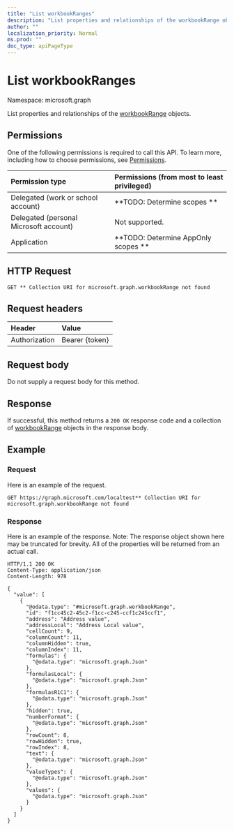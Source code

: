 ```yaml
---
title: "List workbookRanges"
description: "List properties and relationships of the workbookRange objects."
author: ""
localization_priority: Normal
ms.prod: ""
doc_type: apiPageType
---
```


# List workbookRanges

Namespace: microsoft.graph

List properties and relationships of the [workbookRange](../resources/workbookrange.md) objects.

## Permissions
One of the following permissions is required to call this API. To learn more, including how to choose permissions, see [Permissions](/concepts/permissions-reference.md).

|Permission type|Permissions (from most to least privileged)|
|:---|:---|
|Delegated (work or school account)|**TODO: Determine scopes **|
|Delegated (personal Microsoft account)|Not supported.|
|Application|**TODO: Determine AppOnly scopes **|

## HTTP Request
<!-- {
  "blockType": "ignored"
}
-->
``` http
GET ** Collection URI for microsoft.graph.workbookRange not found
```

## Request headers
|Header|Value|
|:---|:---|
|Authorization|Bearer {token}|

## Request body
Do not supply a request body for this method.

## Response
If successful, this method returns a `200 OK` response code and a collection of [workbookRange](../resources/workbookrange.md) objects in the response body.

## Example

### Request
Here is an example of the request.
<!-- {
  "blockType": "request",
  "name": "get_workbookrange"
}
-->
``` http
GET https://graph.microsoft.com/localtest** Collection URI for microsoft.graph.workbookRange not found
```

### Response
Here is an example of the response. Note: The response object shown here may be truncated for brevity. All of the properties will be returned from an actual call.
<!-- {
  "blockType": "response",
  "truncated": true,
  "@odata.type": "collection(microsoft.graph.workbookrange)"
}
-->
``` http
HTTP/1.1 200 OK
Content-Type: application/json
Content-Length: 978

{
  "value": [
    {
      "@odata.type": "#microsoft.graph.workbookRange",
      "id": "f1cc45c2-45c2-f1cc-c245-ccf1c245ccf1",
      "address": "Address value",
      "addressLocal": "Address Local value",
      "cellCount": 9,
      "columnCount": 11,
      "columnHidden": true,
      "columnIndex": 11,
      "formulas": {
        "@odata.type": "microsoft.graph.Json"
      },
      "formulasLocal": {
        "@odata.type": "microsoft.graph.Json"
      },
      "formulasR1C1": {
        "@odata.type": "microsoft.graph.Json"
      },
      "hidden": true,
      "numberFormat": {
        "@odata.type": "microsoft.graph.Json"
      },
      "rowCount": 8,
      "rowHidden": true,
      "rowIndex": 8,
      "text": {
        "@odata.type": "microsoft.graph.Json"
      },
      "valueTypes": {
        "@odata.type": "microsoft.graph.Json"
      },
      "values": {
        "@odata.type": "microsoft.graph.Json"
      }
    }
  ]
}
```

